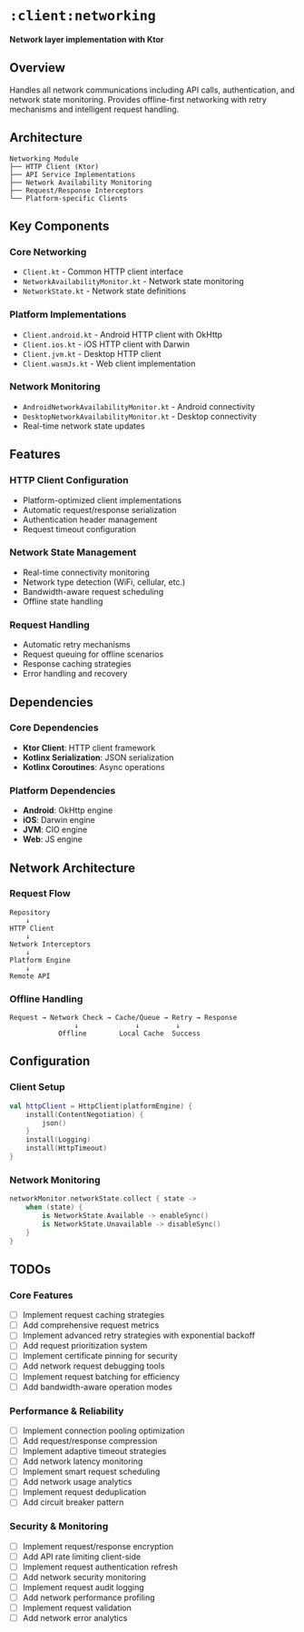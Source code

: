 # `:client:networking`

**Network layer implementation with Ktor**

## Overview

Handles all network communications including API calls, authentication, and network state monitoring. Provides offline-first networking with retry mechanisms and intelligent request handling.

## Architecture

```
Networking Module
├── HTTP Client (Ktor)
├── API Service Implementations
├── Network Availability Monitoring
├── Request/Response Interceptors
└── Platform-specific Clients
```

## Key Components

### Core Networking
- `Client.kt` - Common HTTP client interface
- `NetworkAvailabilityMonitor.kt` - Network state monitoring
- `NetworkState.kt` - Network state definitions

### Platform Implementations
- `Client.android.kt` - Android HTTP client with OkHttp
- `Client.ios.kt` - iOS HTTP client with Darwin
- `Client.jvm.kt` - Desktop HTTP client
- `Client.wasmJs.kt` - Web client implementation

### Network Monitoring
- `AndroidNetworkAvailabilityMonitor.kt` - Android connectivity
- `DesktopNetworkAvailabilityMonitor.kt` - Desktop connectivity
- Real-time network state updates

## Features

### HTTP Client Configuration
- Platform-optimized client implementations
- Automatic request/response serialization
- Authentication header management
- Request timeout configuration

### Network State Management
- Real-time connectivity monitoring
- Network type detection (WiFi, cellular, etc.)
- Bandwidth-aware request scheduling
- Offline state handling

### Request Handling
- Automatic retry mechanisms
- Request queuing for offline scenarios
- Response caching strategies
- Error handling and recovery

## Dependencies

### Core Dependencies
- **Ktor Client**: HTTP client framework
- **Kotlinx Serialization**: JSON serialization
- **Kotlinx Coroutines**: Async operations

### Platform Dependencies
- **Android**: OkHttp engine
- **iOS**: Darwin engine
- **JVM**: CIO engine
- **Web**: JS engine

## Network Architecture

### Request Flow
```
Repository
    ↓
HTTP Client
    ↓
Network Interceptors
    ↓
Platform Engine
    ↓
Remote API
```

### Offline Handling
```
Request → Network Check → Cache/Queue → Retry → Response
                ↓              ↓         ↓
            Offline        Local Cache  Success
```

## Configuration

### Client Setup
```kotlin
val httpClient = HttpClient(platformEngine) {
    install(ContentNegotiation) {
        json()
    }
    install(Logging)
    install(HttpTimeout)
}
```

### Network Monitoring
```kotlin
networkMonitor.networkState.collect { state ->
    when (state) {
        is NetworkState.Available -> enableSync()
        is NetworkState.Unavailable -> disableSync()
    }
}
```

## TODOs

### Core Features
- [ ] Implement request caching strategies
- [ ] Add comprehensive request metrics
- [ ] Implement advanced retry strategies with exponential backoff
- [ ] Add request prioritization system
- [ ] Implement certificate pinning for security
- [ ] Add network request debugging tools
- [ ] Implement request batching for efficiency
- [ ] Add bandwidth-aware operation modes

### Performance & Reliability
- [ ] Implement connection pooling optimization
- [ ] Add request/response compression
- [ ] Implement adaptive timeout strategies
- [ ] Add network latency monitoring
- [ ] Implement smart request scheduling
- [ ] Add network usage analytics
- [ ] Implement request deduplication
- [ ] Add circuit breaker pattern

### Security & Monitoring
- [ ] Implement request/response encryption
- [ ] Add API rate limiting client-side
- [ ] Implement request authentication refresh
- [ ] Add network security monitoring
- [ ] Implement request audit logging
- [ ] Add network performance profiling
- [ ] Implement request validation
- [ ] Add network error analytics